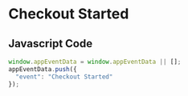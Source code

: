 # Checkout Started

### 

## Javascript Code
```js
window.appEventData = window.appEventData || [];
appEventData.push({
  "event": "Checkout Started"
});
```




